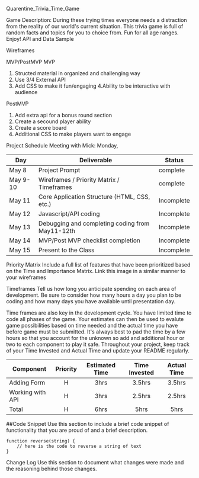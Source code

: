 Quarentine_Trivia_Time_Game

Game Description: During these trying times everyone needs a distraction  from the reality of our world's current situation. This trivia game is full of random facts and topics for you to choice from. Fun for all age ranges. Enjoy!
API and Data Sample


Wireframes


MVP/PostMVP
MVP
1. Structed material in organized and challenging way
2. Use 3/4 External API
3. Add CSS to make it fun/engaging
4.Ability to be interactive with audience

PostMVP
1. Add extra api for a bonus round section
2. Create a secound player ability
3. Create a score board
4. Additional CSS to make players want to engage

Project Schedule
Meeting with Mick: Monday, 

|  Day | Deliverable | Status
|---|---| ---|
|May 8| Project Prompt | complete
|May 9-10| Wireframes / Priority Matrix / Timeframes | complete
|May 11| Core Application Structure (HTML, CSS, etc.) | Incomplete
|May 12| Javascript/API coding | Incomplete
|May 13| Debugging and completing coding from May11-12th  | Incomplete
|May 14| MVP/Post MVP checklist completion | Incomplete
|May 15| Present to the Class| Incomplete

Priority Matrix
Include a full list of features that have been prioritized based on the Time and Importance Matrix. Link this image in a similar manner to your wireframes

Timeframes
Tell us how long you anticipate spending on each area of development. Be sure to consider how many hours a day you plan to be coding and how many days you have available until presentation day.

Time frames are also key in the development cycle. You have limited time to code all phases of the game. Your estimates can then be used to evalute game possibilities based on time needed and the actual time you have before game must be submitted. It's always best to pad the time by a few hours so that you account for the unknown so add and additional hour or two to each component to play it safe. Throughout your project, keep track of your Time Invested and Actual Time and update your README regularly.

| Component | Priority | Estimated Time | Time Invested | Actual Time |
| --- | :---: |  :---: | :---: | :---: |
| Adding Form | H | 3hrs| 3.5hrs | 3.5hrs |
| Working with API | H | 3hrs| 2.5hrs | 2.5hrs |
| Total | H | 6hrs| 5hrs | 5hrs |

##Code Snippet
Use this section to include a brief code snippet of functionality that you are proud of and a brief description.

```
function reverse(string) {
	// here is the code to reverse a string of text
}
```
Change Log
Use this section to document what changes were made and the reasoning behind those changes.
